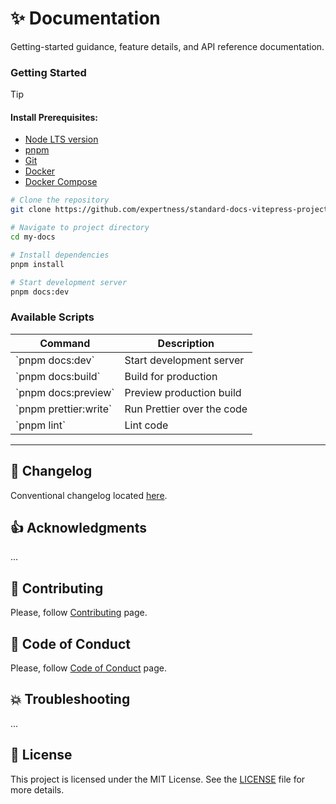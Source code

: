# ✨ Documentation

Getting-started guidance, feature details, and API reference documentation.

### Getting Started

> [!TIP]
>
> #### Install Prerequisites:
>
> - [Node LTS version](https://nodejs.org/en/blog/release/v22.15.0/)
> - [pnpm](https://pnpm.io/installation)
> - [Git](https://git-scm.com/)
> - [Docker](https://www.docker.com/get-started/)
> - [Docker Compose](https://docs.docker.com/compose/)

```bash
# Clone the repository
git clone https://github.com/expertness/standard-docs-vitepress-project-layout.git my-docs

# Navigate to project directory
cd my-docs

# Install dependencies
pnpm install

# Start development server
pnpm docs:dev
```

### Available Scripts

| Command                 | Description                |
| ----------------------- | -------------------------- |
| \`pnpm docs:dev\`       | Start development server   |
| \`pnpm docs:build\`     | Build for production       |
| \`pnpm docs:preview\`   | Preview production build   |
| \`pnpm prettier:write\` | Run Prettier over the code |
| \`pnpm lint\`           | Lint code                  |

---

<a name="changelog"></a>

## 📆 Changelog

Conventional changelog located [here](CHANGELOG.md).

<a name="acknowledgments"></a>

## 👍 Acknowledgments

...

<a name="contributing"></a>

## 🙏 Contributing

Please, follow [Contributing](.github/CONTRIBUTING.md) page.

<a name="codeofconduct"></a>

## 📙 Code of Conduct

Please, follow [Code of Conduct](.github/CODE_OF_CONDUCT.md) page.

<a name="troubleshooting"></a>

## 💥 Troubleshooting

...

## 📑 License

This project is licensed under the MIT License. See the [LICENSE](LICENSE) file for more details.
